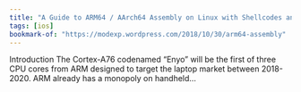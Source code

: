 ```yaml
---
title: "A Guide to ARM64 / AArch64 Assembly on Linux with Shellcodes and Cryptography | modexp"
tags: [ios]
bookmark-of: "https://modexp.wordpress.com/2018/10/30/arm64-assembly"
---
```

Introduction The Cortex-A76 codenamed “Enyo” will be the first of three CPU cores from ARM designed to target the laptop market between 2018-2020. ARM already has a monopoly on handheld…